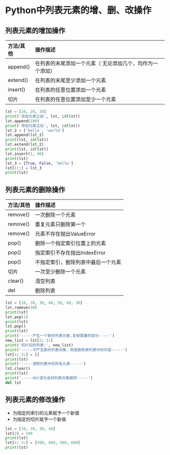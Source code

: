 # Python中列表元素的增、删、改操作
## 列表元素的增加操作
 | 方法/其他   | 操作描述                  |
 |:----------|:---------------------------|
 | append()  | 在列表的末尾添加一个元素（ 无论添加几个，均作为一个添加）|
 | extend()  | 在列表的末尾至少添加一个元素     |
 | insert()  | 在列表的任意位置添加一个元素     |
 | 切片       | 在列表的任意位置添加至少一个元素 |

```Python
lst = [10, 20, 30]
print('添加元素之前', lst, id(lst))
lst.append(100)
print('添加元素之后', lst, id(lst))
lst_2 = ['hello', 'world']
lst.append(lst_2)
print(lst, id(lst))
lst.extend(lst_2)
print(lst, id(lst))
lst.insert(1, 90)
print(lst)
lst_3 = [True, False, 'hello']
lst[1::] = lst_3
print(lst)
```

## 列表元素的删除操作
 | 方法/其他    | 操作描述                |
 |:----------|:---------------------|
 | remove() | 一次删除一个元素            |
 | remove() | 重复元素只删除第一个          |
 | remove() | 元素不存在抛出ValueError   |
 | pop()    | 删除一个指定索引位置上的元素      |
 | pop()    | 指定索引不存在抛出IndexError |
 | pop()    | 不指定索引，删除列表中最后一个元素   |
 | 切片      | 一次至少删除一个元素          |
 | clear()  | 清空列表                |
 | del      | 删除列表                |

```Python
lst = [10, 20, 30, 40, 50, 60, 30]
lst.remove(30)
print(lst)
lst.pop(1)
print(lst)
lst.pop()
print(lst)
print('-----产生一个新的列表对象,复制需要的部分-----')
new_list = lst[1: 3:]
print('切片后的列表:', new_list)
print('-----不产生新的列表对象，而是删除原列表中的内容-----')
lst[1: 3:] = []
print(lst)
print('-----清除列表中的所有元素-----')
lst.clear()
print(lst)
print('-----del语句会将列表对象删除-----')
del lst
```

## 列表元素的修改操作
   - 为指定的索引的元素赋予一个新值
   - 为指定的切片赋予一个新值

```Python
lst = [10, 20, 30, 40]
lst[2] = 100
print(lst)
lst[1: 3:] = [300, 400, 500, 600]
print(lst)
```




